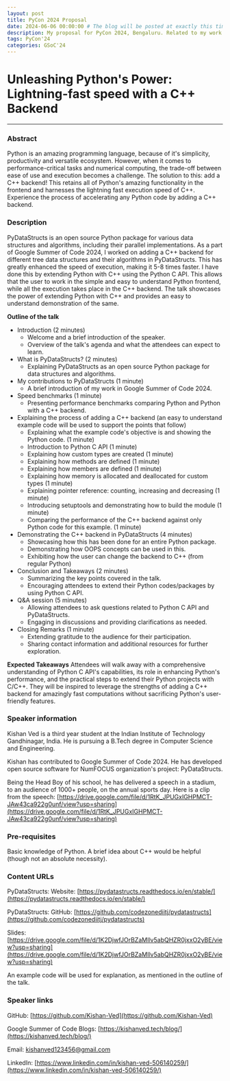 ```yaml
---
layout: post
title: PyCon 2024 Proposal
date: 2024-06-06 00:00:00 # The blog will be posted at exactly this time and date (based on the US time mostly)
description: My proposal for PyCon 2024, Bengaluru. Related to my work done in PyDataStructs during GSoC 2024.
tags: PyCon'24
categories: GSoC'24
---
```


# Unleashing Python's Power: Lightning-fast speed with a C++ Backend
---

### Abstract
Python is an amazing programming language, because of it's simplicity, productivity and versatile ecosystem. However, when it comes to performance-critical tasks and numerical computing, the trade-off between ease of use and execution becomes a challenge. The solution to this: add a C++ backend! This retains all of Python's amazing functionality in the frontend and harnesses the lightning fast execution speed of C++. Experience the process of accelerating any Python code by adding a C++ backend.

### Description
PyDataStructs is an open source Python package for various data structures and algorithms, including their parallel implementations. As a part of Google Summer of Code 2024, I worked on adding a C++ backend for different tree data structures and their algorithms in PyDataStructs. This has greatly enhanced the speed of execution, making it 5-8 times faster. I have done this by extending Python with C++ using the Python C API. This allows that the user to work in the simple and easy to understand Python frontend, while all the execution takes place in the C++ backend. The talk showcases the power of extending Python with C++ and provides an easy to understand demonstration of the same.

**Outline of the talk**

 - Introduction (2 minutes)
    - Welcome and a brief introduction of the speaker.
    - Overview of the talk's agenda and what the attendees can expect to learn.
 - What is PyDataStructs? (2 minutes)
    - Explaining PyDataStructs as an open source Python package for data structures and algorithms.
 - My contributions to PyDataStructs (1 minute)
    - A brief introduction of my work in Google Summer of Code 2024.
 - Speed benchmarks (1 minute)
    - Presenting performance benchmarks comparing Python and Python with a C++ backend.
 - Explaining the process of adding a C++ backend (an easy to understand example code will be used to support the points that follow)
    - Explaining what the example code's objective is and showing the Python code. (1 minute)
    - Introduction to Python C API (1 minute)
    - Explaining how custom types are created (1 minute)
    - Explaining how methods are defined (1 minute)
    - Explaining how members are defined (1 minute)
    - Explaining how memory is allocated and deallocated for custom types (1 minute)
    - Explaining pointer reference: counting, increasing and decreasing (1 minute)
    - Introducing setuptools and demonstrating how to build the module (1 minute)
    - Comparing the performance of the C++ backend against only Python code for this example. (1 minute)
 - Demonstrating the C++ backend in PyDataStructs (4 minutes)
    - Showcasing how this has been done for an entire Python package.
    - Demonstrating how OOPS concepts can be used in this.
    - Exhibiting how the user can change the backend to C++ (from regular Python)
 - Conclusion and  Takeaways (2 minutes)
    - Summarizing the key points covered in the talk.
    - Encouraging attendees to extend their Python codes/packages by using Python C API.
 - Q&A session (5 minutes)
    - Allowing attendees to ask questions related to Python C API and PyDataStructs.
    - Engaging in discussions and providing clarifications as needed.
 - Closing Remarks (1 minute)
    - Extending gratitude to the audience for their participation.
    - Sharing contact information and additional resources for further exploration.

**Expected Takeaways**
Attendees will walk away with a comprehensive understanding of Python C API's capabilities, its role in enhancing Python's performance, and the practical steps to extend their Python projects with C/C++. They will be inspired to leverage the strengths of adding a C++ backend for amazingly fast computations without sacrificing Python's user-friendly features.

### Speaker information
Kishan Ved is a third year student at the Indian Institute of Technology Gandhinagar, India. He is pursuing a B.Tech degree in Computer Science and Engineering.

Kishan has contributed to Google Summer of Code 2024. He has developed open source software for NumFOCUS organization's project: PyDataStructs.

Being the Head Boy of his school, he has delivered a speech in a stadium, to an audience of 1000+ people, on the annual sports day. Here is a clip from the speech: [https://drive.google.com/file/d/1RtK_JPUGxIGHPMCT-JAw43ca922g0unf/view?usp=sharing](https://drive.google.com/file/d/1RtK_JPUGxIGHPMCT-JAw43ca922g0unf/view?usp=sharing)

### Pre-requisites
Basic knowledge of Python. A brief idea about C++  would be helpful (though not an absolute necessity).

### Content URLs
PyDataStructs: Website: [https://pydatastructs.readthedocs.io/en/stable/](https://pydatastructs.readthedocs.io/en/stable/)

PyDataStructs: GitHub: [https://github.com/codezonediitj/pydatastructs](https://github.com/codezonediitj/pydatastructs)

Slides: [https://drive.google.com/file/d/1K2DjwfJOrBZaMIlv5abQHZR0jxxO2yBE/view?usp=sharing](https://drive.google.com/file/d/1K2DjwfJOrBZaMIlv5abQHZR0jxxO2yBE/view?usp=sharing)

An example code will be used for explanation, as mentioned in the outline of the talk.

### Speaker links
GitHub: [https://github.com/Kishan-Ved](https://github.com/Kishan-Ved)

Google Summer of Code Blogs: [https://kishanved.tech/blog/](https://kishanved.tech/blog/)

Email: kishanved123456@gmail.com

LinkedIn: [https://www.linkedin.com/in/kishan-ved-506140259/](https://www.linkedin.com/in/kishan-ved-506140259/)